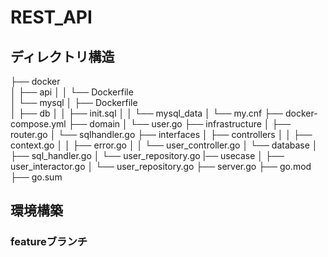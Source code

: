 # REST_API

## ディレクトリ構造

├── docker  
│   ├── api 
│   │   └── Dockerfile  
│   └── mysql 
│       ├── Dockerfile  
│       ├── db
│       │   ├── init.sql
│       │   └── mysql_data
│       └── my.cnf
├── docker-compose.yml
├── domain
│   └── user.go
├── infrastructure
│   ├── router.go
│   └── sqlhandler.go
├── interfaces
│   ├── controllers
│   │   ├── context.go
│   │   ├── error.go
│   │   └── user_controller.go
│   └── database
│       ├── sql_handler.go
│       └── user_repository.go
|── usecase
│   ├── user_interactor.go
│   └── user_repository.go
├── server.go
├── go.mod
├── go.sum

## 環境構築

### featureブランチ
